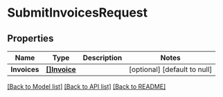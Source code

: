 # SubmitInvoicesRequest

## Properties
Name | Type | Description | Notes
------------ | ------------- | ------------- | -------------
**Invoices** | [**[]Invoice**](Invoice.md) |  | [optional] [default to null]

[[Back to Model list]](../README.md#documentation-for-models) [[Back to API list]](../README.md#documentation-for-api-endpoints) [[Back to README]](../README.md)

